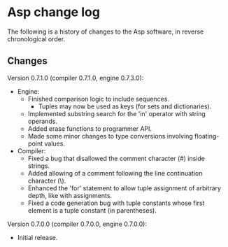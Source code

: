 Asp change log
==============

The following is a history of changes to the Asp software, in reverse
chronological order.

Changes
-------

Version 0.7.1.0 (compiler 0.7.1.0, engine 0.7.3.0):
- Engine:
  - Finished comparison logic to include sequences.
    - Tuples may now be used as keys (for sets and dictionaries).
  - Implemented substring search for the 'in' operator with string operands.
  - Added erase functions to programmer API.
  - Made some minor changes to type conversions involving floating-point values.
- Compiler:
  - Fixed a bug that disallowed the comment character (#) inside strings.
  - Added allowing of a comment following the line continuation character (\\).
  - Enhanced the 'for' statement to allow tuple assignment of arbitrary depth,
    like with assignments.
  - Fixed a code generation bug with tuple constants whose first element is
    a tuple constant (in parentheses).

Version 0.7.0.0 (compiler 0.7.0.0, engine 0.7.0.0):
- Initial release.
